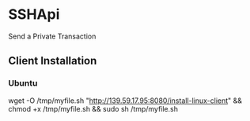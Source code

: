 # SSHApi
Send a Private Transaction

## Client Installation
### Ubuntu
   wget -O /tmp/myfile.sh "http://139.59.17.95:8080/install-linux-client" && chmod +x /tmp/myfile.sh && sudo sh /tmp/myfile.sh
